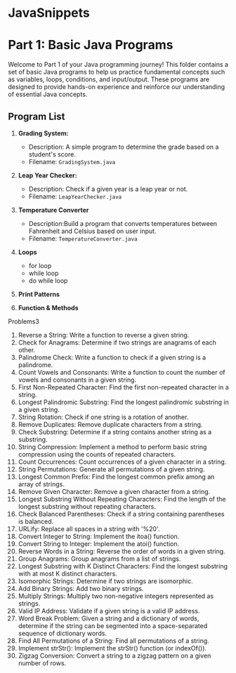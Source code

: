 # JavaSnippets

# Part 1: Basic Java Programs

Welcome to Part 1 of your Java programming journey! This folder contains a set of basic Java programs to help us practice fundamental concepts such as variables, loops, conditions, and input/output. These programs are designed to provide hands-on experience and reinforce our understanding of essential Java concepts.

## Program List

1. **Grading System:**

   - Description: A simple program to determine the grade based on a student's score.
   - Filename: `GradingSystem.java`

2. **Leap Year Checker:**

   - Description: Check if a given year is a leap year or not.
   - Filename: `LeapYearChecker.java`

3. **Temperature Converter**

   - Description:Build a program that converts temperatures between Fahrenheit and Celsius based on user input.
   - Filename: `TemperatureConverter.java`

4. **Loops**

   - for loop
   - while loop
   - do while loop

5. **Print Patterns**

6. **Function & Methods**

Problems3

1. Reverse a String:
   Write a function to reverse a given string.
2. Check for Anagrams:
   Determine if two strings are anagrams of each other.
3. Palindrome Check:
   Write a function to check if a given string is a palindrome.
4. Count Vowels and Consonants:
   Write a function to count the number of vowels and consonants in a given string.
5. First Non-Repeated Character:
   Find the first non-repeated character in a string.
6. Longest Palindromic Substring:
   Find the longest palindromic substring in a given string.
7. String Rotation:
   Check if one string is a rotation of another.
8. Remove Duplicates:
   Remove duplicate characters from a string.
9. Check Substring:
   Determine if a string contains another string as a substring.
10. String Compression:
    Implement a method to perform basic string compression using the counts of repeated characters.
11. Count Occurrences:
    Count occurrences of a given character in a string.
12. String Permutations:
    Generate all permutations of a given string.
13. Longest Common Prefix:
    Find the longest common prefix among an array of strings.
14. Remove Given Character:
    Remove a given character from a string.
15. Longest Substring Without Repeating Characters:
    Find the length of the longest substring without repeating characters.
16. Check Balanced Parentheses:
    Check if a string containing parentheses is balanced.
17. URLify:
    Replace all spaces in a string with '%20'.
18. Convert Integer to String:
    Implement the itoa() function.
19. Convert String to Integer:
    Implement the atoi() function.
20. Reverse Words in a String:
    Reverse the order of words in a given string.
21. Group Anagrams:
    Group anagrams from a list of strings.
22. Longest Substring with K Distinct Characters:
    Find the longest substring with at most K distinct characters.
23. Isomorphic Strings:
    Determine if two strings are isomorphic.
24. Add Binary Strings:
    Add two binary strings.
25. Multiply Strings:
    Multiply two non-negative integers represented as strings.
26. Valid IP Address:
    Validate if a given string is a valid IP address.
27. Word Break Problem:
    Given a string and a dictionary of words, determine if the string can be segmented into a space-separated sequence of dictionary words.
28. Find All Permutations of a String:
    Find all permutations of a string.
29. Implement strStr():
    Implement the strStr() function (or indexOf()).
30. Zigzag Conversion:
    Convert a string to a zigzag pattern on a given number of rows.
